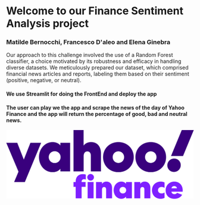 # Welcome to our Finance Sentiment Analysis project
### Matilde Bernocchi, Francesco D'aleo and Elena Ginebra

Our approach to this challenge involved the use of a Random Forest classifier, 
a choice motivated by its robustness and efficacy in handling diverse datasets. 
We meticulously prepared our dataset, which comprised financial news articles and reports, labeling them based on their sentiment (positive, negative, or neutral).

#### We use Streamlit for doing the FrontEnd and deploy the app

#### The user can play we the app and scrape the news of the day of Yahoo Finance and the app will return the percentage of good, bad and neutral news.

![Yahoo Logo](yahoo_logo.png)
